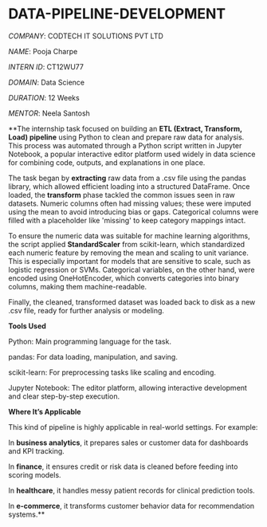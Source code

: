 # DATA-PIPELINE-DEVELOPMENT

*COMPANY*: CODTECH IT SOLUTIONS PVT LTD

*NAME*: Pooja Charpe

*INTERN ID*: CT12WU77

*DOMAIN*:  Data Science

*DURATION*: 12 Weeks

*MENTOR*: Neela Santosh

**The internship task focused on building an **ETL (Extract, Transform, Load) pipeline** using Python to clean and prepare raw data for analysis. This process was automated through a Python script written in Jupyter Notebook, a popular interactive editor platform used widely in data science for combining code, outputs, and explanations in one place.

The task began by **extracting** raw data from a .csv file using the pandas library, which allowed efficient loading into a structured DataFrame. Once loaded, the **transform** phase tackled the common issues seen in raw datasets. Numeric columns often had missing values; these were imputed using the mean to avoid introducing bias or gaps. Categorical columns were filled with a placeholder like 'missing' to keep category mappings intact.

To ensure the numeric data was suitable for machine learning algorithms, the script applied **StandardScaler** from scikit-learn, which standardized each numeric feature by removing the mean and scaling to unit variance. This is especially important for models that are sensitive to scale, such as logistic regression or SVMs. Categorical variables, on the other hand, were encoded using OneHotEncoder, which converts categories into binary columns, making them machine-readable.

Finally, the cleaned, transformed dataset was loaded back to disk as a new .csv file, ready for further analysis or modeling.


**Tools Used**

Python: Main programming language for the task.

pandas: For data loading, manipulation, and saving.

scikit-learn: For preprocessing tasks like scaling and encoding.

Jupyter Notebook: The editor platform, allowing interactive development and clear step-by-step execution.


**Where It’s Applicable**

This kind of pipeline is highly applicable in real-world settings. For example:

In **business analytics**, it prepares sales or customer data for dashboards and KPI tracking.

In **finance**, it ensures credit or risk data is cleaned before feeding into scoring models.

In **healthcare**, it handles messy patient records for clinical prediction tools.

In **e-commerce**, it transforms customer behavior data for recommendation systems.**
